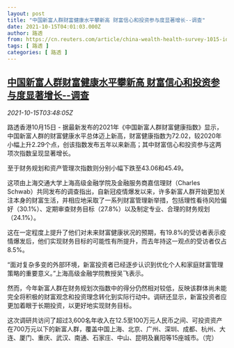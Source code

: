 ```yaml
---
layout: post
title: "中国新富人群财富健康水平攀新高 财富信心和投资参与度显著增长--调查"
date: 2021-10-15T04:01:03.000Z
author: 路透
from: https://cn.reuters.com/article/china-wealth-health-survey-1015-idCNKBS2H50A3
tags: [ 路透 ]
categories: [ 路透 ]
---
```

<!--1634270463000-->
[中国新富人群财富健康水平攀新高 财富信心和投资参与度显著增长--调查](https://cn.reuters.com/article/china-wealth-health-survey-1015-idCNKBS2H50A3)
------

<div>
<div><i>2021-10-15T03:48:05Z</i></div><p>路透香港10月15日 - 据最新发布的2021年《中国新富人群财富健康指数》显示，中国新富人群的财富健康水平总体迈上新高，财富健康指数为72.02，较2020年小幅上升2.29个点，创该指数发布五年以来新高；其中财富信心和投资参与这两项次指数呈现显著增长。</p><p>至于财务规划和资产管理次指数则分别小幅下跌至43.06和45.49。</p><p>这项由上海交通大学上海高级金融学院及金融服务商嘉信理财（Charles Schwab）共同发布的调查指出，自新冠疫情爆发以来，许多新富人群开始更加关注本身的财富生活，并相应地采取了一系列财富管理新举措，包括理性看待风险偏好（30.1%）、定期审查财务目标（27.8%）以及制定专业、合理的财务规划（24.1%）。</p><p>这在一定程度上提升了他们对未来财富健康状况的预期，有19.8%的受访者表示疫情爆发后，他们实现财务目标的可能性有所提升，而去年持这一观点的受访者仅占8.5%。</p><p>“面对复杂多变的外部环境，新富投资者已经逐步认识到优化个人和家庭财富管理策略的重要意义。”上海高级金融学院教授吴飞表示。</p><p>然而，今年新富人群在财务规划次指数中的得分仍然相对较低，反映该群体尚未能完全将积极的财富观念和投资理念转化到实际行动中。调研还显示，新富投资者应更加着眼于长期投资，以更好地实现财务目标。</p><p>这次调研共访问了超过3,600名年收入在12.5至100万元人民币之间、可投资资产在700万元以下的新富人群，覆盖中国上海、北京、广州、深圳、成都、杭州、大连、厦门、重庆、武汉、南通、石家庄、中山、昆明及襄阳等15座城市。（完）</p>
</div>
